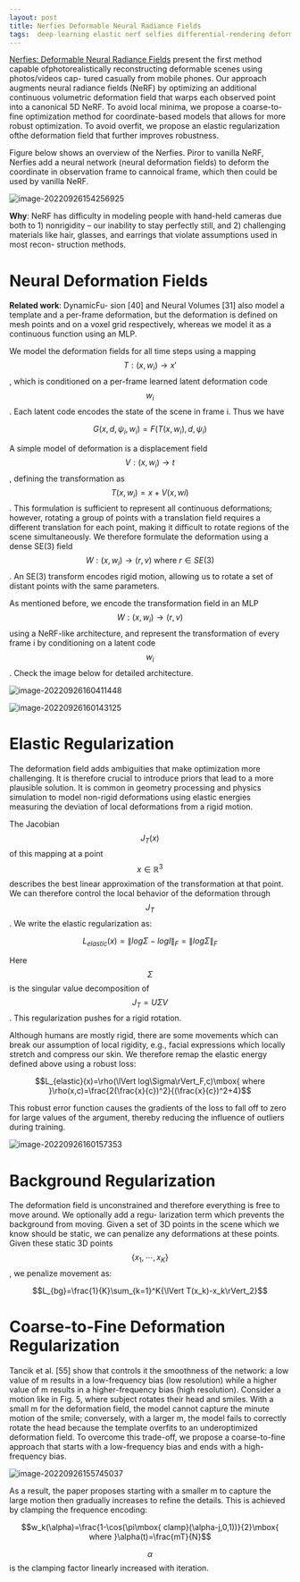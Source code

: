 ```yaml
---
layout: post
title: Nerfies Deformable Neural Radiance Fields
tags:  deep-learning elastic nerf selfies differential-rendering deformation cnn mlp nerfies
---
```


[Nerfies: Deformable Neural Radiance Fields](https://arxiv.org/abs/2011.12948v5) present the first method capable ofphotorealistically reconstructing deformable scenes using photos/videos cap- tured casually from mobile phones. Our approach augments neural radiance fields (NeRF) by optimizing an additional continuous volumetric deformation field that warps each observed point into a canonical 5D NeRF. To avoid local minima, we propose a coarse-to-fine optimization method for coordinate-based models that allows for more robust optimization. To avoid overfit, we propose an elastic regularization ofthe deformation field that further improves robustness.

Figure below shows an overview of the Nerfies. Piror to vanilla NeRF, Nerfies add a neural network (neural deformation fields) to deform the coordinate in observation frame to cannoical frame, which then could be used by vanilla NeRF.

![image-20220926154256925](https://raw.githubusercontent.com/zhangtemplar/zhangtemplar.github.io/master/uPic/2022_09_26_16_25_31_image-20220926154256925.png)

**Why**: NeRF has difficulty in modeling people with hand-held cameras due both to 1) nonrigidity – our inability to stay perfectly still, and 2) challenging materials like hair, glasses, and earrings that violate assumptions used in most recon- struction methods.

# Neural Deformation Fields

**Related work**: DynamicFu- sion [40] and Neural Volumes [31] also model a template and a per-frame deformation, but the deformation is defined on mesh points and on a voxel grid respectively, whereas we model it as a continuous function using an MLP.

We model the deformation fields for all time steps using a mapping $$T : (x, w_i) \to x'$$, which is conditioned on a per-frame learned latent deformation code $$w_i$$. Each latent code encodes the state of the scene in frame i. Thus we have

$$G(x,d,\psi_i,w_i)=F(T(x,w_i),d,\psi_i)$$

A simple model of deformation is a displacement field $$V : (x, w_i) \to t$$, defining the transformation as $$T(x, w_i) = x +V(x, wi)$$. This formulation is sufficient to represent all continuous deformations; however, rotating a group of points with a translation field requires a different translation for each point, making it difficult to rotate regions of the scene simultaneously. We therefore formulate the deformation using a dense SE(3) field $$W : (x, w_i) \to (r,v)\mbox{ where } r\in SE(3)$$. An SE(3) transform encodes rigid motion, allowing us to rotate a set of distant points with the same parameters.

As mentioned before, we encode the transformation field in an MLP $$W : (x, w_i) \to (r,v)$$ using a NeRF-like architecture, and represent the transformation of every frame i by conditioning on a latent code $$w_i$$. Check the image below for detailed architecture.

![image-20220926160411448](https://raw.githubusercontent.com/zhangtemplar/zhangtemplar.github.io/master/uPic/2022_09_26_16_04_11_image-20220926160411448.png)

![image-20220926160143125](https://raw.githubusercontent.com/zhangtemplar/zhangtemplar.github.io/master/uPic/2022_09_26_16_01_43_image-20220926160143125.png)

# Elastic Regularization

The deformation field adds ambiguities that make optimization more challenging. It is therefore crucial to introduce priors that lead to a more plausible solution. It is common in geometry processing and physics simulation to model non-rigid deformations using elastic energies measuring the deviation of local deformations from a rigid motion.

The Jacobian $$J_T(x)$$ of this mapping at a point $$x \in \mathbb{R}^3$$ describes the best linear approximation of the transformation at that point. We can therefore control the local behavior of the deformation through $$J_T$$. We write the elastic regularization as:

$$L_{elastic}(x)=\lVert log\Sigma -log I\rVert_F = \lVert log\Sigma\rVert_F$$

Here $$\Sigma$$ is the singular value decomposition of $$J_T=U\Sigma V$$. This regularization pushes for a rigid rotation.

Although humans are mostly rigid, there are some movements which can break our assumption of local rigidity, e.g., facial expressions which locally stretch and compress our skin. We therefore remap the elastic energy defined above using a robust loss:

$$L_{elastic}(x)=\rho(\lVert log\Sigma\rVert_F,c)\mbox{ where }\rho(x,c)=\frac{2(\frac{x}{c})^2}{(\frac{x}{c})^2+4}$$

This robust error function causes the gradients of the loss to fall off to zero for large values of the argument, thereby reducing the influence of outliers during training.

![image-20220926160157353](https://raw.githubusercontent.com/zhangtemplar/zhangtemplar.github.io/master/uPic/2022_09_26_16_01_57_image-20220926160157353.png)

# Background Regularization

The deformation field is unconstrained and therefore everything is free to move around. We optionally add a regu- larization term which prevents the background from moving. Given a set of 3D points in the scene which we know should be static, we can penalize any deformations at these points. Given these static 3D points $$\{x_1,\cdots , x_K\}$$, we penalize movement as:

$$L_{bg}=\frac{1}{K}\sum_{k=1}^K{\lVert T(x_k)-x_k\rVert_2}$$

# Coarse-to-Fine Deformation Regularization

Tancik et al. [55] show that controls it the smoothness of the network: a low value of m results in a low-frequency bias (low resolution) while a higher value of m results in a higher-frequency bias (high resolution). Consider a motion like in Fig. 5, where subject rotates
their head and smiles. With a small m for the deformation field, the model cannot capture the minute motion of the smile; conversely, with a larger m, the model fails to correctly rotate the head because the template overfits to an underoptimized deformation field. To overcome this trade-off, we propose a coarse-to-fine approach that starts with a low-frequency bias and ends with a high-frequency bias.

![image-20220926155745037](https://raw.githubusercontent.com/zhangtemplar/zhangtemplar.github.io/master/uPic/2022_09_26_15_57_45_image-20220926155745037.png)

As a result, the paper proposes starting with a smaller m to capture the large motion then gradually increases to refine the details. This is achieved by clamping the frequence encoding:

$$w_k(\alpha)=\frac{1-\cos(\pi\mbox{ clamp}(\alpha-j,0,1))}{2}\mbox{ where }\alpha(t)=\frac{mT}{N}$$

$$\alpha$$ is the clamping factor linearly increased with iteration.
